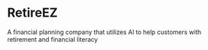 # RetireEZ
A financial planning company that utilizes AI to help customers with retirement and financial literacy
